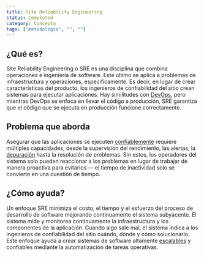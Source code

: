 ```yaml
---
title: Site Reliability Engineering
status: Completed
category: Concepto
tags: ["metodología", "", ""]
---
```


## ¿Qué es?

Site Reliability Engineering o SRE es una disciplina que combina operaciones e ingeniería de software.
Este último se aplica a problemas de infraestructura y operaciones, específicamente.
Es decir, en lugar de crear características del producto, los ingenieros de confiabilidad del sitio crean sistemas para ejecutar aplicaciones.
Hay similitudes con [DevOps](/es/devops/), pero mientras DevOps se enfoca en llevar el código a producción,
SRE garantiza que el código que se ejecuta en producción funcione correctamente.

## Problema que aborda

Asegurar que las aplicaciones se ejecuten [confiablemente](/es/reliability/) requiere múltiples capacidades,
desde la supervisión del rendimiento, las alertas, la [depuración](/es/debugging/) hasta la resolución de problemas.
Sin estos, los operadores del sistema solo pueden reaccionar a los problemas en lugar de trabajar de manera proactiva para evitarlos
— el tiempo de inactividad solo se convierte en una cuestión de tiempo.

## ¿Cómo ayuda?

Un enfoque SRE minimiza el costo, el tiempo y el esfuerzo del proceso de desarrollo de software
mejorando continuamente el sistema subyacente.
El sistema mide y monitorea continuamente la infraestructura y los componentes de la aplicación.
Cuando algo sale mal, el sistema indica a los ingenieros de confiabilidad del sitio cuándo, dónde y cómo solucionarlo.
Este enfoque ayuda a crear sistemas de software altamente [escalables](/es/scalability/) y confiables mediante la automatización de tareas operativas.
